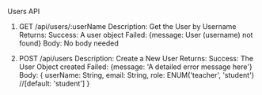 Users API

1. GET /api/users/:userName
   Description: Get the User by Username
   Returns:
   Success: A user object
   Failed: {message: User (username) not found}
   Body: No body needed

2. POST /api/users
   Description: Create a New User
   Returns:
   Success: The User Object created
   Failed: {message: 'A detailed error message here'}
   Body:
   {
   userName: String,
   email: String,
   role: ENUM('teacher', 'student') //[default: 'student']
   }
